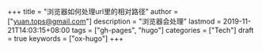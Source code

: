 +++
title = "浏览器如何处理url里的相对路径"
author = ["yuan.tops@gmail.com"]
description = "浏览器会处理"
lastmod = 2019-11-21T14:03:15+08:00
tags = ["gh-pages", "hugo"]
categories = ["Tech"]
draft = true
keywords = ["ox-hugo"]
+++
